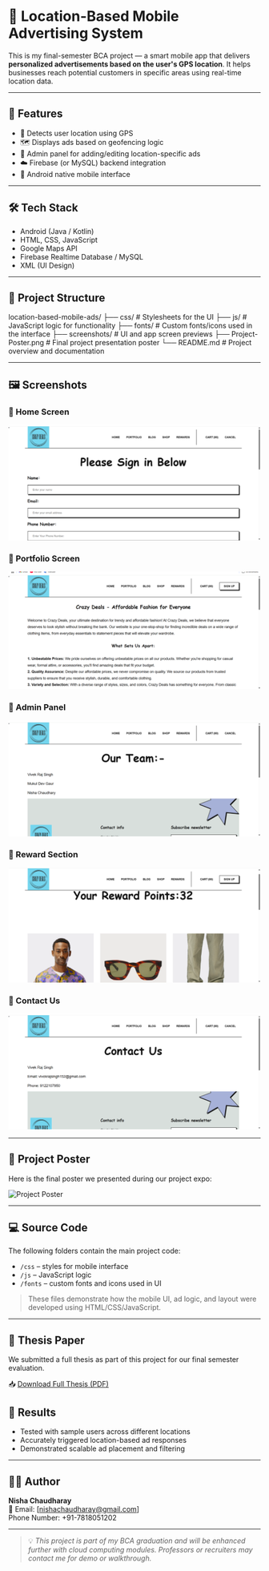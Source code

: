 # 📍 Location-Based Mobile Advertising System

This is my final-semester BCA project — a smart mobile app that delivers **personalized advertisements based on the user's GPS location**. It helps businesses reach potential customers in specific areas using real-time location data.

---

## 🚀 Features

- 📡 Detects user location using GPS
- 🗺️ Displays ads based on geofencing logic
- 🔐 Admin panel for adding/editing location-specific ads
- ☁️ Firebase (or MySQL) backend integration
- 📱 Android native mobile interface

---

## 🛠 Tech Stack

- Android (Java / Kotlin)
- HTML, CSS, JavaScript
- Google Maps API
- Firebase Realtime Database / MySQL
- XML (UI Design)


---


## 📁 Project Structure

location-based-mobile-ads/
├── css/ # Stylesheets for the UI
├── js/ # JavaScript logic for functionality
├── fonts/ # Custom fonts/icons used in the interface
├── screenshots/ # UI and app screen previews
├── Project-Poster.png # Final project presentation poster
└── README.md # Project overview and documentation


---


## 🖼 Screenshots

### 📱 Home Screen
![Sign-In Section](https://github.com/Nisha0502/Location-Based-Mobile-Advertising-System/blob/main/Sign-In%20Section.png?raw=true)

### 📱 Portfolio Screen
![Portfolio Section](https://github.com/Nisha0502/Location-Based-Mobile-Advertising-System/blob/main/Portfolio%20Section.png?raw=true)

### 📱 Admin Panel
![Admin Panel](https://github.com/Nisha0502/Location-Based-Mobile-Advertising-System/blob/main/Admin%20Panel.png?raw=true)


### 📱 Reward Section
![Reward Section](https://github.com/Nisha0502/Location-Based-Mobile-Advertising-System/blob/main/Reward%20Section.png?raw=true)

### 📱 Contact Us
![Contact Us](https://github.com/Nisha0502/Location-Based-Mobile-Advertising-System/blob/main/Contact%20Us.png?raw=true)


---


## 🧾 Project Poster

Here is the final poster we presented during our project expo:

![Project Poster](https://github.com/Nisha0502/Location-Based-Mobile-Advertising-System/blob/main/Project-Poster.png?raw=true)


---

## 💻 Source Code

The following folders contain the main project code:

- `/css` – styles for mobile interface
- `/js` – JavaScript logic
- `/fonts` – custom fonts and icons used in UI

> These files demonstrate how the mobile UI, ad logic, and layout were developed using HTML/CSS/JavaScript.

---

## 📄 Thesis Paper

We submitted a full thesis as part of this project for our final semester evaluation.

📥 [Download Full Thesis (PDF)](Thesis_LocationBasedAd.pdf)



## 📄 Results

- Tested with sample users across different locations
- Accurately triggered location-based ad responses
- Demonstrated scalable ad placement and filtering

---


## 🙋‍♀️ Author

**Nisha Chaudharay**  
📧 Email: [nishachaudharay@gmail.com]  
Phone Number: +91-7818051202

---

> 💡 _This project is part of my BCA graduation and will be enhanced further with cloud computing modules. Professors or recruiters may contact me for demo or walkthrough._




